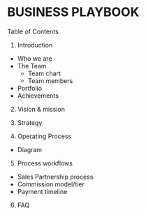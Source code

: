 # BUSINESS PLAYBOOK 

Table of Contents

1. Introduction

* Who we are 
* The Team 
  * Team chart
  * Team members
* Portfolio
* Achievements

2. Vision & mission

3. Strategy

4. Operating Process

* Diagram

5. Process workflows

* Sales Partnership process 
* Commission model/tier
* Payment timeline 

6. FAQ
